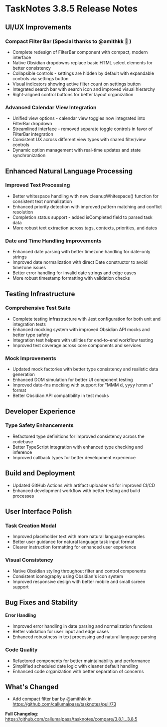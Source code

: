 # TaskNotes 3.8.5 Release Notes

## UI/UX Improvements

### Compact Filter Bar (Special thanks to @amithkk :tada: )

- Complete redesign of FilterBar component with compact, modern interface
- Native Obsidian dropdowns replace basic HTML select elements for better consistency
- Collapsible controls - settings are hidden by default with expandable controls via settings button
- Visual indicators showing active filter count on settings button
- Integrated search bar with search icon and improved visual hierarchy
- Right-aligned control buttons for better layout organization

### Advanced Calendar View Integration

- Unified view options - calendar view toggles now integrated into FilterBar dropdown
- Streamlined interface - removed separate toggle controls in favor of FilterBar integration
- Consistent UX across different view types with shared filter/view controls
- Dynamic option management with real-time updates and state synchronization

## Enhanced Natural Language Processing

### Improved Text Processing

- Better whitespace handling with new cleanupWhitespace() function for consistent text normalization
- Enhanced priority detection with improved pattern matching and conflict resolution
- Completion status support - added isCompleted field to parsed task data
- More robust text extraction across tags, contexts, priorities, and dates

### Date and Time Handling Improvements

- Enhanced date parsing with better timezone handling for date-only strings
- Improved date normalization with direct Date constructor to avoid timezone issues
- Better error handling for invalid date strings and edge cases
- More robust timestamp formatting with validation checks

## Testing Infrastructure

### Comprehensive Test Suite

- Complete testing infrastructure with Jest configuration for both unit and integration tests
- Enhanced mocking system with improved Obsidian API mocks and better type safety
- Integration test helpers with utilities for end-to-end workflow testing
- Improved test coverage across core components and services

### Mock Improvements

- Updated mock factories with better type consistency and realistic data generation
- Enhanced DOM simulation for better UI component testing
- Improved date-fns mocking with support for "MMM d, yyyy h:mm a" format
- Better Obsidian API compatibility in test mocks

## Developer Experience

### Type Safety Enhancements

- Refactored type definitions for improved consistency across the codebase
- Better TypeScript integration with enhanced type checking and inference
- Improved callback types for better development experience

## Build and Deployment

- Updated GitHub Actions with artifact uploader v4 for improved CI/CD
- Enhanced development workflow with better testing and build processes

## User Interface Polish

### Task Creation Modal

- Improved placeholder text with more natural language examples
- Better user guidance for natural language task input format
- Clearer instruction formatting for enhanced user experience

### Visual Consistency

- Native Obsidian styling throughout filter and control components
- Consistent iconography using Obsidian's icon system
- Improved responsive design with better mobile and small screen support

## Bug Fixes and Stability

#### Error Handling

- Improved error handling in date parsing and normalization functions
- Better validation for user input and edge cases
- Enhanced robustness in text processing and natural language parsing

### Code Quality

- Refactored components for better maintainability and performance
- Simplified scheduled date logic with cleaner default handling
- Enhanced code organization with better separation of concerns


## What's Changed

* Add compact filter bar by @amithkk in https://github.com/callumalpass/tasknotes/pull/73


**Full Changelog**: https://github.com/callumalpass/tasknotes/compare/3.8.1...3.8.5
